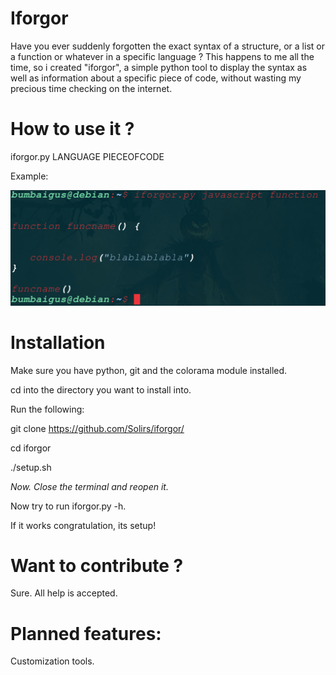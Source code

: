# Iforgor

Have you ever suddenly forgotten the exact syntax of a structure, or a list or a function or whatever in a specific language ?
This happens to me all the time, so i created "iforgor", a simple python tool to display the syntax as well as information about a specific piece of code, without wasting my precious time checking on the internet.


# How to use it ?


iforgor.py LANGUAGE PIECEOFCODE

Example:

![alt text](https://github.com/Solirs/iforgor/blob/master/ressources/demo2.png?raw=true)


# Installation 

Make sure you have python, git and the colorama module installed.

cd into the directory you want to install into.

Run the following:

git clone https://github.com/Solirs/iforgor/

cd iforgor

./setup.sh

*Now. Close the terminal and reopen it.*

Now try to run iforgor.py -h.

If it works congratulation, its setup!






# Want to contribute ?

Sure. All help is accepted.


# Planned features:

Customization tools.
